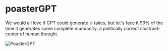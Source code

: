# poasterGPT

We would all love if GPT could generate 🔥 takes, but let's face it 99% of the time it generates some complete mundanity; a politically correct clustroid-center of human thought.

![PoasterGPT](https://github.com/RyanLucas3/poasterGPT/assets/55145311/831a7ad9-b476-4174-a710-a4115467db58)
